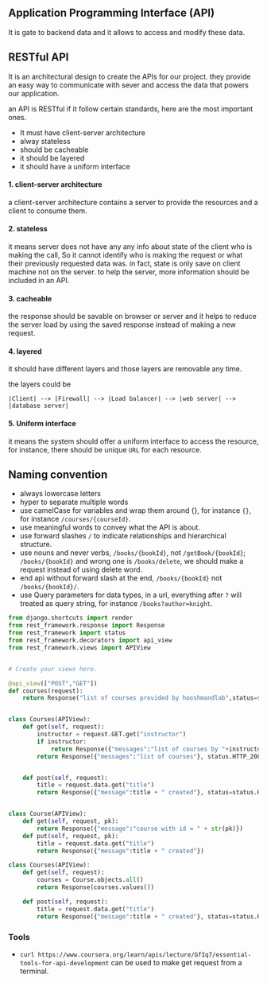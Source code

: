 ## Application Programming Interface (API)

It is gate to backend data and it allows to access and modify these data.

## RESTful API

It is an architectural design to create the APIs for our project.
they provide an easy way to communicate with sever and access the data that powers our application.

an API is RESTful if it follow certain standards, here are the most important ones.

- It must have client-server architecture
- alway stateless
- should be cacheable
- it should be layered
- it should have a uniform interface

#### 1. client-server architecture

a client-server architecture contains a server to provide the resources and a client to consume them.

#### 2. stateless

it means server does not have any any info about state of the client who is making the call, So it cannot identify who is making the request or what their previously requested data was.
in fact, state is only save on client machine not on the server.
to help the server, more information should be included in an API.

#### 3. cacheable

the response should be savable on browser or server and it helps to reduce the server load by using the saved response instead of making a new request.

#### 4. layered

it should have different layers and those layers are removable any time.

the layers could be

```
|Client| --> |Firewall| --> |Load balancer| --> |web server| --> |database server|
```

#### 5. Uniform interface

it means the system should offer a uniform interface to access the resource, for instance, there should be unique `URL` for each resource.

## Naming convention

- always lowercase letters
- hyper to separate multiple words
- use camelCase for variables and wrap them around {}, for instance `{}`, for instance `/courses/{courseId}`.
- use meaningful words to convey what the API is about.
- use forward slashes `/` to indicate relationships and hierarchical structure.
- use nouns and never verbs, `/books/{bookId}`, not `/getBook/{bookId}`; `/books/{bookId}` and wrong one is `/books/delete`, we should make a request instead of using delete word.
- end api without forward slash at the end, `/books/{bookId}` not `/books/{bookId}/`.
- use Query parameters for data types, in a url, everything after `?` will treated as query string, for instance `/books?author=knight`.

```py
from django.shortcuts import render
from rest_framework.response import Response
from rest_framework import status
from rest_framework.decorators import api_view
from rest_framework.views import APIView


# Create your views here.

@api_view(["POST","GET"])
def courses(request):
    return Response("list of courses provided by hooshmandlab",status=status.HTTP_200_OK)


class Courses(APIView):
    def get(self, request):
        instructor = request.GET.get("instructor")
        if instructor:
            return Response({"messages":"list of courses by "+instructor}, status.HTTP_200_OK)
        return Response({"messages":"list of courses"}, status.HTTP_200_OK)


    def post(self, request):
        title = request.data.get("title")
        return Response({"message":title + " created"}, status=status.HTTP_200_OK)


class Course(APIView):
    def get(self, request, pk):
        return Response({"message":"course with id = " + str(pk)})
    def put(self, request, pk):
        title = request.data.get("title")
        return Response({"message":title + " created"})
```

```py
class Courses(APIView):
    def get(self, request):
        courses = Course.objects.all()
        return Response(courses.values())

    def post(self, request):
        title = request.data.get("title")
        return Response({"message":title + " created"}, status=status.HTTP_200_OK)

```

### Tools

- `curl https://www.coursera.org/learn/apis/lecture/GfIq7/essential-tools-for-api-development` can be used to make get request from a terminal.
